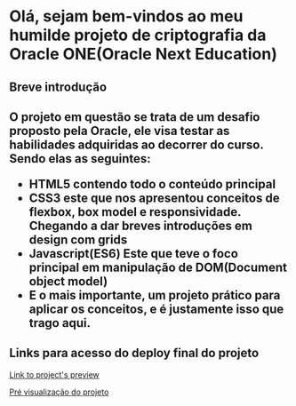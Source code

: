 <h1>Olá, sejam bem-vindos ao meu humilde projeto de criptografia da Oracle ONE(Oracle Next Education)</h1>

<h2>Breve introdução<h2>
<p>O projeto em questão se trata de um desafio proposto pela Oracle, ele visa testar as habilidades adquiridas ao decorrer do curso. Sendo elas as seguintes:</p>

<ul>
    <li>HTML5 contendo todo o conteúdo principal</li>
    <li>CSS3 este que nos apresentou conceitos de flexbox, box model e responsividade. Chegando a dar breves introduções em design com grids</li>
    <li>Javascript(ES6) Este que teve o foco principal em manipulação de DOM(Document object model)</li>
    <li>E o mais importante, um projeto prático para aplicar os conceitos, e é justamente isso que trago aqui.</li>
</ul>

<h2>Links para acesso do deploy final do projeto</h2>

<a href="https://pedroleite321.github.io/One1stChallenge/">Link to project's preview</a>
<p><a href="https://pedroleite321.github.io/One1stChallenge/">Pré visualização do projeto</a></p>